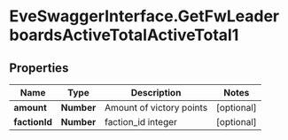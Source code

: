 # EveSwaggerInterface.GetFwLeaderboardsActiveTotalActiveTotal1

## Properties
Name | Type | Description | Notes
------------ | ------------- | ------------- | -------------
**amount** | **Number** | Amount of victory points | [optional] 
**factionId** | **Number** | faction_id integer | [optional] 


